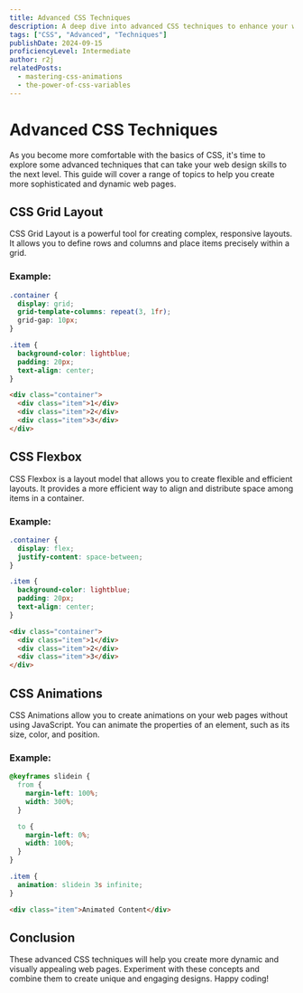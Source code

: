 ```yaml
---
title: Advanced CSS Techniques
description: A deep dive into advanced CSS techniques to enhance your web design skills.
tags: ["CSS", "Advanced", "Techniques"]
publishDate: 2024-09-15
proficiencyLevel: Intermediate
author: r2j
relatedPosts:
  - mastering-css-animations
  - the-power-of-css-variables
---
```


# Advanced CSS Techniques

As you become more comfortable with the basics of CSS, it's time to explore some advanced techniques that can take your web design skills to the next level. This guide will cover a range of topics to help you create more sophisticated and dynamic web pages.

## CSS Grid Layout

CSS Grid Layout is a powerful tool for creating complex, responsive layouts. It allows you to define rows and columns and place items precisely within a grid.

### Example:

```css
.container {
  display: grid;
  grid-template-columns: repeat(3, 1fr);
  grid-gap: 10px;
}

.item {
  background-color: lightblue;
  padding: 20px;
  text-align: center;
}
```

```html
<div class="container">
  <div class="item">1</div>
  <div class="item">2</div>
  <div class="item">3</div>
</div>
```

## CSS Flexbox

CSS Flexbox is a layout model that allows you to create flexible and efficient layouts. It provides a more efficient way to align and distribute space among items in a container.

### Example:

```css
.container {
  display: flex;
  justify-content: space-between;
}

.item {
  background-color: lightblue;
  padding: 20px;
  text-align: center;
}
```

```html
<div class="container">
  <div class="item">1</div>
  <div class="item">2</div>
  <div class="item">3</div>
</div>
```

## CSS Animations

CSS Animations allow you to create animations on your web pages without using JavaScript. You can animate the properties of an element, such as its size, color, and position.

### Example:

```css
@keyframes slidein {
  from {
    margin-left: 100%;
    width: 300%;
  }

  to {
    margin-left: 0%;
    width: 100%;
  }
}

.item {
  animation: slidein 3s infinite;
}
```

```html
<div class="item">Animated Content</div>
```

## Conclusion

These advanced CSS techniques will help you create more dynamic and visually appealing web pages. Experiment with these concepts and combine them to create unique and engaging designs. Happy coding!
